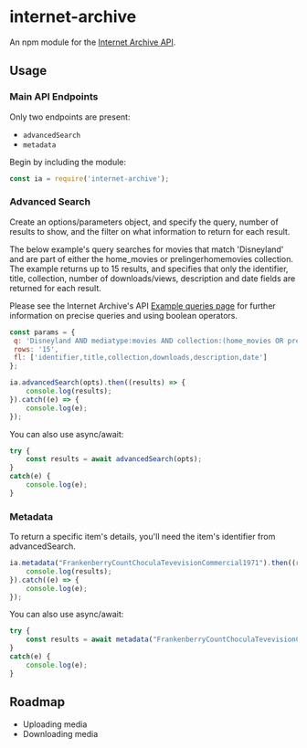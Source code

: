 # internet-archive
An npm module for the [Internet Archive API](https://archive.org/help/json.php).

## Usage

### Main API Endpoints

Only two endpoints are present:
* `advancedSearch`
* `metadata`

Begin by including the module:

``` javascript
const ia = require('internet-archive');
```

### Advanced Search

Create an options/parameters object, and specify the query, number of results to show, and the filter on what information to return for each result.

The below example's query searches for movies that match 'Disneyland' and are part of either the home_movies or prelingerhomemovies collection. The example returns up to 15 results, and specifies that only the identifier, title, collection, number of downloads/views, description and date fields are returned for each result.

Please see the Internet Archive's API [Example queries page](https://archive.org/advancedsearch.php#raw) for further information on precise queries and using boolean operators.

``` javascript
const params = {
 q: 'Disneyland AND mediatype:movies AND collection:(home_movies OR prelingerhomemovies)',
 rows: '15',
 fl: ['identifier,title,collection,downloads,description,date']
};

ia.advancedSearch(opts).then((results) => {
    console.log(results);
}).catch((e) => {
    console.log(e);
});
```

You can also use async/await:

``` javascript
try {
	const results = await advancedSearch(opts);
}
catch(e) {
	console.log(e);
}

```

### Metadata

To return a specific item's details, you'll need the item's identifier from advancedSearch.

``` javascript
ia.metadata("FrankenberryCountChoculaTevevisionCommercial1971").then((results) => {
    console.log(results);
}).catch((e) => {
    console.log(e);
});
```

You can also use async/await:

``` javascript
try {
	const results = await metadata("FrankenberryCountChoculaTevevisionCommercial1971");
}
catch(e) {
	console.log(e);
}
```

## Roadmap

* Uploading media
* Downloading media
